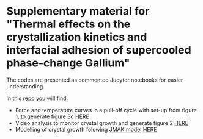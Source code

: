 # Supplementary material for "Thermal effects on the crystallization kinetics and interfacial adhesion of supercooled phase-change Gallium"

The codes are presented as commented Jupyter notebooks for easier understanding.

In this repo you will find: 
- Force and temperature curves in a pull-off cycle with set-up from figure 1, to generate figure 3c [HERE](https://github.com/Alienor134/crystallization/blob/master/force_curves.ipynb)
- Video analysis to monitor crystal growth and generate figure 2 [HERE](https://github.com/Alienor134/crystallization/blob/master/crystallization.ipynb)
- Modelling of crystal growth folowing [JMAK model](https://www.sciencedirect.com/science/article/abs/pii/0040603195024662) [HERE](https://github.com/Alienor134/crystallization/blob/master/plots_JMA.ipynb)
